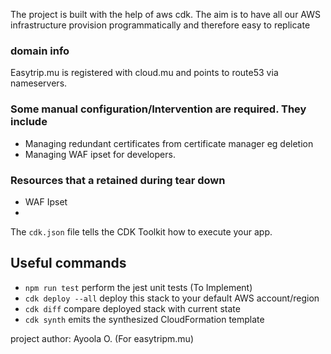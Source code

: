 The project is built with the help of aws cdk. The aim is to have all our AWS infrastructure provision programmatically and therefore easy to replicate

### domain info
Easytrip.mu is registered with cloud.mu and points to route53 via nameservers. 

### Some manual configuration/Intervention are required. They include
- Managing redundant certificates from certificate manager eg deletion
- Managing WAF ipset for developers. 

### Resources that a retained during tear down
- WAF Ipset
- 


The `cdk.json` file tells the CDK Toolkit how to execute your app.

## Useful commands

* `npm run test`    perform the jest unit tests (To Implement)
* `cdk deploy --all`      deploy this stack to your default AWS account/region
* `cdk diff`        compare deployed stack with current state
* `cdk synth`       emits the synthesized CloudFormation template


project author: Ayoola O. (For easytripm.mu)
